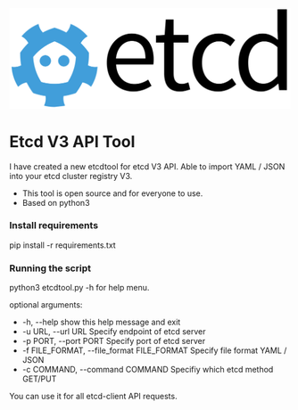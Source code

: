 ![alt text](https://raw.githubusercontent.com/cncf/artwork/master/projects/etcd/horizontal/color/etcd-horizontal-color.png)



# Etcd V3 API Tool 
I have created a new etcdtool for etcd V3 API.
Able to import YAML / JSON into your etcd cluster registry V3.

- This tool is open source and for everyone to use.
- Based on python3
### Install requirements
   pip install -r requirements.txt

### Running the script
  python3 etcdtool.py -h for help menu.
  
  
optional arguments:
 - -h, --help            show this help message and exit
 - -u URL, --url URL     Specify endpoint of etcd server
 - -p PORT, --port PORT  Specify port of etcd server
 - -f FILE_FORMAT, --file_format FILE_FORMAT
                        Specify file format YAML / JSON
 -  -c COMMAND, --command COMMAND
                        Specifiy which etcd method GET/PUT
  
  You can use it for all etcd-client API requests.
  
